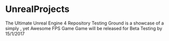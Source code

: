 # UnrealProjects
The Ultimate Unreal Engine 4 Repository
Testing Ground is a showcase of a simply , yet Awesome FPS Game
Game will be released for Beta Testing by 15/1/2017